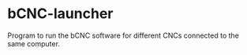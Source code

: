 # bCNC-launcher
Program to run the bCNC software for different CNCs connected to the same computer.
